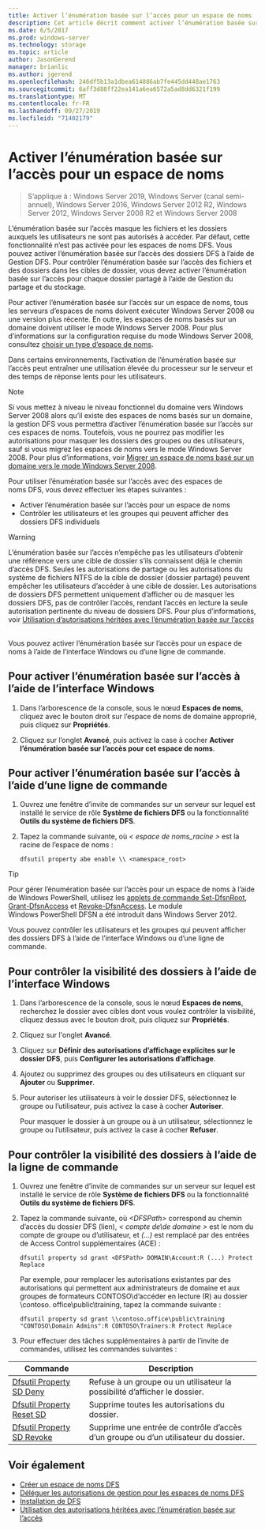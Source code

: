 ```yaml
---
title: Activer l’énumération basée sur l’accès pour un espace de noms
description: Cet article décrit comment activer l’énumération basée sur l’accès pour un espace de noms.
ms.date: 6/5/2017
ms.prod: windows-server
ms.technology: storage
ms.topic: article
author: JasonGerend
manager: brianlic
ms.author: jgerend
ms.openlocfilehash: 246df5b13a1dbea614886ab7fe445dd448ae1763
ms.sourcegitcommit: 6aff3d88ff22ea141a6ea6572a5ad8dd6321f199
ms.translationtype: MT
ms.contentlocale: fr-FR
ms.lasthandoff: 09/27/2019
ms.locfileid: "71402179"
---
```

# <a name="enable-access-based-enumeration-on-a-namespace"></a>Activer l’énumération basée sur l’accès pour un espace de noms

> S’applique à : Windows Server 2019, Windows Server (canal semi-annuel), Windows Server 2016, Windows Server 2012 R2, Windows Server 2012, Windows Server 2008 R2 et Windows Server 2008

L’énumération basée sur l’accès masque les fichiers et les dossiers auxquels les utilisateurs ne sont pas autorisés à accéder. Par défaut, cette fonctionnalité n’est pas activée pour les espaces de noms DFS. Vous pouvez activer l’énumération basée sur l’accès des dossiers DFS à l’aide de Gestion DFS. Pour contrôler l’énumération basée sur l’accès des fichiers et des dossiers dans les cibles de dossier, vous devez activer l’énumération basée sur l’accès pour chaque dossier partagé à l’aide de Gestion du partage et du stockage.

Pour activer l’énumération basée sur l’accès sur un espace de noms, tous les serveurs d’espaces de noms doivent exécuter Windows Server 2008 ou une version plus récente. En outre, les espaces de noms basés sur un domaine doivent utiliser le mode Windows Server 2008. Pour plus d’informations sur la configuration requise du mode Windows Server 2008, consultez [choisir un type d’espace de noms](choose-a-namespace-type.md).

Dans certains environnements, l’activation de l’énumération basée sur l’accès peut entraîner une utilisation élevée du processeur sur le serveur et des temps de réponse lents pour les utilisateurs.

> [!NOTE]
> Si vous mettez à niveau le niveau fonctionnel du domaine vers Windows Server 2008 alors qu’il existe des espaces de noms basés sur un domaine, la gestion DFS vous permettra d’activer l’énumération basée sur l’accès sur ces espaces de noms. Toutefois, vous ne pourrez pas modifier les autorisations pour masquer les dossiers des groupes ou des utilisateurs, sauf si vous migrez les espaces de noms vers le mode Windows Server 2008. Pour plus d’informations, voir [Migrer un espace de noms basé sur un domaine vers le mode Windows Server 2008](migrate-a-domain-based-namespace-to-windows-server-2008-mode.md).


Pour utiliser l’énumération basée sur l’accès avec des espaces de noms DFS, vous devez effectuer les étapes suivantes :

-   Activer l’énumération basée sur l’accès pour un espace de noms
-   Contrôler les utilisateurs et les groupes qui peuvent afficher des dossiers DFS individuels


> [!WARNING]
> L’énumération basée sur l’accès n’empêche pas les utilisateurs d’obtenir une référence vers une cible de dossier s’ils connaissent déjà le chemin d’accès DFS. Seules les autorisations de partage ou les autorisations du système de fichiers NTFS de la cible de dossier (dossier partagé) peuvent empêcher les utilisateurs d’accéder à une cible de dossier. Les autorisations de dossiers DFS permettent uniquement d’afficher ou de masquer les dossiers DFS, pas de contrôler l’accès, rendant l’accès en lecture la seule autorisation pertinente du niveau de dossiers DFS. Pour plus d’informations, voir [Utilisation d’autorisations héritées avec l’énumération basée sur l’accès](https://technet.microsoft.com/library/dd834874(v=ws.11).aspx)

<br />
Vous pouvez activer l’énumération basée sur l’accès pour un espace de noms à l’aide de l’interface Windows ou d’une ligne de commande.

## <a name="to-enable-access-based-enumeration-by-using-the-windows-interface"></a>Pour activer l’énumération basée sur l’accès à l’aide de l’interface Windows

1.  Dans l’arborescence de la console, sous le nœud **Espaces de noms**, cliquez avec le bouton droit sur l’espace de noms de domaine approprié, puis cliquez sur **Propriétés**.

2.  Cliquez sur l’onglet **Avancé**, puis activez la case à cocher **Activer l’énumération basée sur l’accès pour cet espace de noms**.

## <a name="to-enable-access-based-enumeration-by-using-a-command-line"></a>Pour activer l’énumération basée sur l’accès à l’aide d’une ligne de commande

1.  Ouvrez une fenêtre d’invite de commandes sur un serveur sur lequel est installé le service de rôle **Système de fichiers DFS** ou la fonctionnalité **Outils du système de fichiers DFS**.

2.  Tapez la commande suivante, où *< espace de noms\_racine >* est la racine de l’espace de noms :

    ```  
    dfsutil property abe enable \\ <namespace_root>
    ```

> [!TIP]
> Pour gérer l’énumération basée sur l’accès pour un espace de noms à l’aide de Windows PowerShell, utilisez les [applets de commande Set-DfsnRoot](https://technet.microsoft.com/library/jj884281.aspx), [Grant-DfsnAccess](https://technet.microsoft.com/library/jj884272.aspx) et [Revoke-DfsnAccess](https://technet.microsoft.com/library/jj884273.aspx). Le module Windows PowerShell DFSN a été introduit dans Windows Server 2012.

Vous pouvez contrôler les utilisateurs et les groupes qui peuvent afficher des dossiers DFS à l’aide de l’interface Windows ou d’une ligne de commande.

## <a name="to-control-folder-visibility-by-using-the-windows-interface"></a>Pour contrôler la visibilité des dossiers à l’aide de l’interface Windows

1.  Dans l’arborescence de la console, sous le nœud **Espaces de noms**, recherchez le dossier avec cibles dont vous voulez contrôler la visibilité, cliquez dessus avec le bouton droit, puis cliquez sur **Propriétés**.

2.  Cliquez sur l'onglet **Avancé**.

3.  Cliquez sur **Définir des autorisations d’affichage explicites sur le dossier DFS**, puis **Configurer les autorisations d’affichage**.

4.  Ajoutez ou supprimez des groupes ou des utilisateurs en cliquant sur **Ajouter** ou **Supprimer**.

5.  Pour autoriser les utilisateurs à voir le dossier DFS, sélectionnez le groupe ou l’utilisateur, puis activez la case à cocher **Autoriser**.

    Pour masquer le dossier à un groupe ou à un utilisateur, sélectionnez le groupe ou l’utilisateur, puis activez la case à cocher **Refuser**.

## <a name="to-control-folder-visibility-by-using-a-command-line"></a>Pour contrôler la visibilité des dossiers à l’aide de la ligne de commande

1. Ouvrez une fenêtre d’invite de commandes sur un serveur sur lequel est installé le service de rôle **Système de fichiers DFS** ou la fonctionnalité **Outils du système de fichiers DFS**.

2. Tapez la commande suivante, où *&lt;DFSPath&gt;* correspond au chemin d’accès du dossier DFS (lien), *< compte de\\de domaine >* est le nom du compte de groupe ou d’utilisateur, et *(...)* est remplacé par des entrées de Access Control supplémentaires (ACE) :

   ```
   dfsutil property sd grant <DFSPath> DOMAIN\Account:R (...) Protect Replace
   ```

   Par exemple, pour remplacer les autorisations existantes par des autorisations qui permettent aux administrateurs de domaine et aux groupes de formateurs CONTOSO\\d’accéder en lecture (R) au dossier \\contoso. office\public\training, tapez la commande suivante :

   ```
   dfsutil property sd grant \\contoso.office\public\training "CONTOSO\Domain Admins":R CONTOSO\Trainers:R Protect Replace 
   ```

3. Pour effectuer des tâches supplémentaires à partir de l’invite de commandes, utilisez les commandes suivantes :


| Commande | Description |
|---|---|
|[Dfsutil Property SD Deny](https://msdn.microsoft.com/library/dd759150(v=ws.11).aspx)|Refuse à un groupe ou un utilisateur la possibilité d’afficher le dossier.|
|[Dfsutil Property Reset SD](https://msdn.microsoft.com/library/dd759150(v=ws.11).aspx) |Supprime toutes les autorisations du dossier.|
|[Dfsutil Property SD Revoke](https://msdn.microsoft.com/library/dd759150(v=ws.11).aspx)| Supprime une entrée de contrôle d’accès d’un groupe ou d’un utilisateur du dossier. |

## <a name="see-also"></a>Voir également

-   [Créer un espace de noms DFS](create-a-dfs-namespace.md)
-   [Déléguer les autorisations de gestion pour les espaces de noms DFS](delegate-management-permissions-for-dfs-namespaces.md)
-   [Installation de DFS](https://technet.microsoft.com/library/cc731089(v=ws.11).aspx)
-   [Utilisation des autorisations héritées avec l’énumération basée sur l’accès](using-inherited-permissions-with-access-based-enumeration.md)
